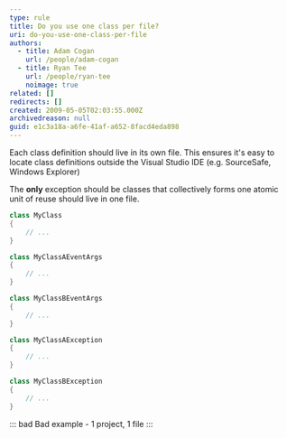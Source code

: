 ```yaml
---
type: rule
title: Do you use one class per file?
uri: do-you-use-one-class-per-file
authors:
  - title: Adam Cogan
    url: /people/adam-cogan
  - title: Ryan Tee
    url: /people/ryan-tee
    noimage: true
related: []
redirects: []
created: 2009-05-05T02:03:55.000Z
archivedreason: null
guid: e1c3a18a-a6fe-41af-a652-8facd4eda898
---
```


Each class definition should live in its own file. This ensures it's easy to locate class definitions outside the Visual Studio IDE (e.g. SourceSafe, Windows Explorer)

<!--endintro-->

The **only** exception should be classes that collectively forms one atomic unit of reuse should live in one file. 


```cs
class MyClass
{
    // ...
}

class MyClassAEventArgs
{
    // ...
}

class MyClassBEventArgs
{
    // ...
}

class MyClassAException
{
    // ...
}

class MyClassBException
{
    // ...
}
```
::: bad
Bad example - 1 project, 1 file
:::
